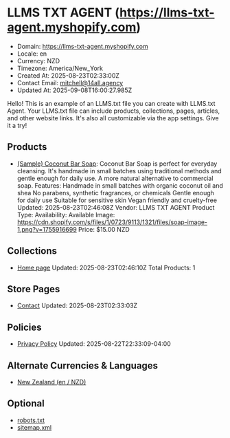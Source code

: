 # LLMS TXT AGENT (https://llms-txt-agent.myshopify.com)

- Domain: https://llms-txt-agent.myshopify.com
- Locale: en
- Currency: NZD
- Timezone: America/New_York
- Created At: 2025-08-23T02:33:00Z
- Contact Email: mitchell@14all.agency
- Updated At: 2025-09-08T16:00:27.985Z

Hello! This is an example of an LLMS.txt file you can create with LLMS.txt Agent. Your LLMS.txt file can include products, collections, pages, articles, and other website links. It's also all customizable via the app settings. Give it a try!

## Products

- [(Sample) Coconut Bar Soap](https://llms-txt-agent.myshopify.com/products/sample-coconut-bar-soap): Coconut Bar Soap is perfect for everyday cleansing. It's handmade in small batches using traditional methods and gentle enough for daily use. A more natural alternative to commercial soap. Features: Handmade in small batches with organic coconut oil and shea No parabens, synthetic fragrances, or chemicals Gentle enough for daily use Suitable for sensitive skin Vegan friendly and cruelty-free
  Updated: 2025-08-23T02:46:08Z
  Vendor: LLMS TXT AGENT
  Product Type: 
  Availability: Available
  Image: https://cdn.shopify.com/s/files/1/0723/9113/1321/files/soap-image-1.png?v=1755916699
  Price: $15.00 NZD

## Collections

- [Home page](https://llms-txt-agent.myshopify.com/collections/frontpage)
  Updated: 2025-08-23T02:46:10Z
  Total Products: 1

## Store Pages

- [Contact](https://llms-txt-agent.myshopify.com/pages/contact)
  Updated: 2025-08-23T02:33:03Z

## Policies

- [Privacy Policy](https://llms-txt-agent.myshopify.com/policies/privacy-policy)
  Updated: 2025-08-22T22:33:09-04:00

## Alternate Currencies & Languages

- [New Zealand (en / NZD)](https://llms-txt-agent.myshopify.com/llms.txt?market=nz)

## Optional

- [robots.txt](https://llms-txt-agent.myshopify.com/robots.txt)
- [sitemap.xml](https://llms-txt-agent.myshopify.com/sitemap.xml)
